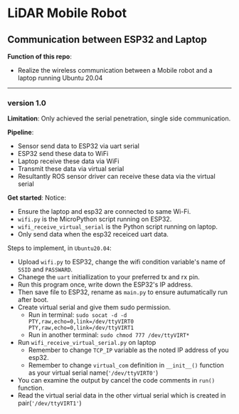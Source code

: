 # LiDAR Mobile Robot

## Communication between ESP32 and Laptop

**Function of this repo**:
- Realize the wireless communication between a Mobile robot and a laptop running Ubuntu 20.04

---
### version 1.0
**Limitation**:
Only achieved the serial penetration, single side communication.

**Pipeline**:
- Sensor send data to ESP32 via uart serial
- ESP32 send these data to WiFi
- Laptop receive these data via WiFi
- Transmit these data via virtual serial
- Resultantly ROS sensor driver can receive these data via the virtual serial

**Get started**:
Notice:
- Ensure the laptop and esp32 are connected to same Wi-Fi.
- `wifi.py` is the MicroPython script running on ESP32.
- `wifi_receive_virtual_serial` is the Python script running on laptop.
- Only send data when the esp32 receiced uart data.

Steps to implement, in `Ubuntu20.04`:
- Upload `wifi.py` to ESP32, change the wifi condition variable's name of `SSID` and `PASSWARD`.
- Chanege the `uart` initiallization to your preferred tx and rx pin.
- Run this program once, write down the ESP32's IP address.
- Then save file to ESP32, rename as `main.py` to ensure autumatically run after boot.
- Create virtual serial and give them sudo permission.
  - Run in terminal: `sudo socat -d -d PTY,raw,echo=0,link=/dev/ttyVIRT0 PTY,raw,echo=0,link=/dev/ttyVIRT1`
  - Run in another terminal: `sudo chmod 777 /dev/ttyVIRT*`
- Run `wifi_receive_virtual_serial.py` on laptop
  - Remember to change `TCP_IP` variable as the noted IP address of you esp32.
  - Remember to change `virtual_com` definition in `__init__()` function as your virtual serial name(`'/dev/ttyVIRT0'`)
- You can examine the output by cancel the code comments in `run()` function.
- Read the virtual serial data in the other virtual serial which is created in pair(`'/dev/ttyVIRT1'`)
